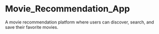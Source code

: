 # Movie_Recommendation_App
A movie recommendation platform where users can discover, search, and save their favorite movies.
